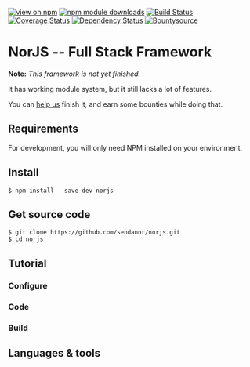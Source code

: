 [![view on npm](http://img.shields.io/npm/v/norjs.svg)](https://www.npmjs.org/package/norjs)
[![npm module downloads](http://img.shields.io/npm/dt/norjs.svg)](https://www.npmjs.org/package/norjs)
[![Build Status](https://travis-ci.org/sendanor/norjs.svg?branch=master)](https://travis-ci.org/sendanor/norjs)
[![Coverage Status](https://coveralls.io/repos/github/sendanor/norjs/badge.svg?branch=master)](https://coveralls.io/github/sendanor/norjs?branch=master)
[![Dependency Status](https://david-dm.org/sendanor/norjs.svg)](https://david-dm.org/sendanor/norjs)
[![Bountysource](https://img.shields.io/bountysource/team/norjs/activity.svg)](https://www.bountysource.com/teams/norjs)

# NorJS -- Full Stack Framework

**Note:** *This framework is not yet finished.* 

It has working module system, but it still lacks a lot of features. 

You can <a href="https://www.bountysource.com/teams/norjs">help us</a> finish it, and earn some bounties while doing that.

## Requirements

For development, you will only need NPM installed on your environment.

<!-- FIXME: Add a link to Node installation guide -->

## Install

    $ npm install --save-dev norjs
 
## Get source code

    $ git clone https://github.com/sendanor/norjs.git
    $ cd norjs

## Tutorial
    
### Configure

### Code

### Build

## Languages & tools

